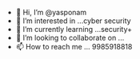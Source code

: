 - 👋 Hi, I’m @yasponam
- 👀 I’m interested in ...cyber security
- 🌱 I’m currently learning ...security+
- 💞️ I’m looking to collaborate on ...
- 📫 How to reach me ... 9985918818

<!---
yasponam/yasponam is a ✨ special ✨ repository because its `README.md` (this file) appears on your GitHub profile.
You can click the Preview link to take a look at your changes.
--->
